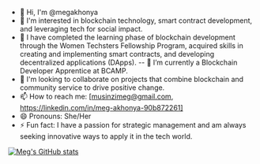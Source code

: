 - 👋 Hi, I'm @megakhonya
- 👀 I'm interested in blockchain technology, smart contract development, and leveraging tech for social impact.
- 🌱 I have completed the learning phase of blockchain development through the Women Techsters Fellowship Program, acquired skills in creating and implementing smart contracts, and developing decentralized applications (DApps).
-- 🌱 I’m currently a Blockchain Developer Apprentice at BCAMP.
- 💞️ I'm looking to collaborate on projects that combine blockchain and community service to drive positive change.
- 📫 How to reach me: [musinzimeg@gmail.com, https://linkedin.com/in/meg-akhonya-90b872261]
- 😄 Pronouns: She/Her
- ⚡ Fun fact: I have a passion for strategic management and am always seeking innovative ways to apply it in the tech world.

[![Meg's GitHub stats](https://github-readme-stats.vercel.app/api?username=megakhonya&show_icons=true&theme=radical)](https://github.com/megakhonya/github-readme-stats)

<!---
megakhonya/megakhonya is a ✨ special ✨ repository because its `README.md` (this file) appears on your GitHub profile.
You can click the Preview link to take a look at your changes.
--->
